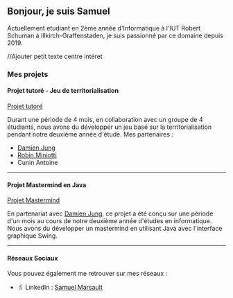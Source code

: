 ## Bonjour, je suis Samuel

Actuellement etudiant en 2ème année d'Informatique à l'IUT Robert Schuman à Illkirch-Graffenstaden, je suis passionné par ce domaine depuis 2019.

//Ajouter petit texte centre intéret

### Mes projets

#### Projet tutoré - Jeu de territorialisation
[Projet tutoré](https://github.com/SamuelMarsault/Projet_tutore)

Durant une période de 4 mois, en collaboration avec un groupe de 4 étudiants, nous avons du développer un jeu basé sur la territorialisation pendant notre deuxième année d'étude.
Mes partenaires :

- [Damien Jung](https://github.com/DamienJUNG/DamienJUNG)
- [Robin Miniotti]("https://github.com/Robin3711/Robin3711")
- Cunin Antoine

---

#### Projet Mastermind en Java
[Projet Mastermind](https://github.com/SamuelMarsault/Mastermind)

En partenariat avec [Damien Jung](https://github.com/DamienJUNG/DamienJUNG), ce projet a été conçu sur une période d'un mois au cours de notre deuxième année d'études en informatique. Nous avons du développer un mastermind en utilisant Java avec l'interface graphique Swing.

---

#### Réseaux Sociaux

Vous pouvez également me retrouver sur mes réseaux :

- 🖇️ LinkedIn : [Samuel Marsault](https://www.linkedin.com/in/samuel-marsault/)
